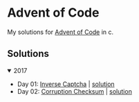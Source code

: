 # Advent of Code

My solutions for [Advent of Code](https://adventofcode.com) in c.


## Solutions

<details open>
<summary>2017</summary>

* Day 01: [Inverse Captcha](https://adventofcode.com/2017/day/1) | [solution](./src/201701.c)
* Day 02: [Corruption Checksum](https://adventofcode.com/2017/day/2) | [solution](./src/201702.c)

</details>
